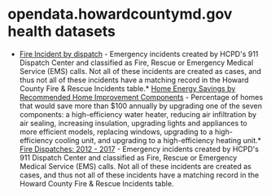 # opendata.howardcountymd.gov health datasets
* [Fire Incident by dispatch](https://opendata.howardcountymd.gov/d/23bu-u4zr) - Emergency incidents created by HCPD's 911 Dispatch Center and classified as Fire, Rescue or Emergency Medical Service (EMS) calls. Not all of these incidents are created as cases, and thus not all of these incidents have a matching record in the Howard County Fire & Rescue Incidents table.* [Home Energy Savings by Recommended Home Improvement Components](https://opendata.howardcountymd.gov/d/d44y-g22e) - Percentage of homes that would save more than $100 annually by upgrading one of the seven components: a high-efficiency water heater, reducing air infiltration by air sealing, increasing insulation, upgrading lights and appliances to more efficient models, replacing windows, upgrading to a high-efficiency cooling unit, and upgrading to a high-efficiency heating unit.* [Fire Dispatches: 2012 - 2017](https://opendata.howardcountymd.gov/d/6uza-cd7z) - Emergency incidents created by HCPD's 911 Dispatch Center and classified as Fire, Rescue or Emergency Medical Service (EMS) calls. Not all of these incidents are created as cases, and thus not all of these incidents have a matching record in the Howard County Fire & Rescue Incidents table.